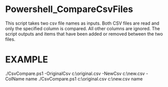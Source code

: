 # Powershell_CompareCsvFiles
This script takes two csv file names as inputs.  Both CSV files are read and only the specified column is compared.  All other columns are ignored.  The script outputs and items that have been added or removed between the two files.
  
# EXAMPLE
./CsvCompare.ps1 -OriginalCsv c:\original.csv -NewCsv c:\new.csv -ColName name
./CsvCompare.ps1 c:\original.csv c:\new.csv name
